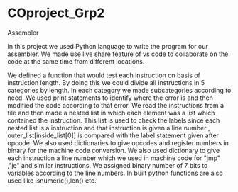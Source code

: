 # COproject_Grp2
Assembler

In this project we used Python language to write the program for our assembler. 
We made use live share feature of vs code to collaborate on the code at the same time from different locations.

We defined a function that would test each instruction on basis of instruction length. By doing this we could divide all instructions in 5 categories by length. In each category we made subcategories according to need.
We used print statements to identify where the error is and then modified the code according to that error.
We read the instructions from a file and then made a nested list in which each element was a list which contained the instruction. This list is used to check the labels since each nested list is a instruction and that instruction is given a line number , outer_list[inside_list[0]] is compared with the label statement given after opcode. 
We also used dictionaries to give opcodes and register numbers in binary for the machine code conversion.
We also used dictionary to give each instruction a line number which we used in machine code for "jmp" ,"je" and similar instructions.
We assigned binary number of 7 bits to variables according to the line numbers.
In built python functions are also used like isnumeric(),len() etc.
